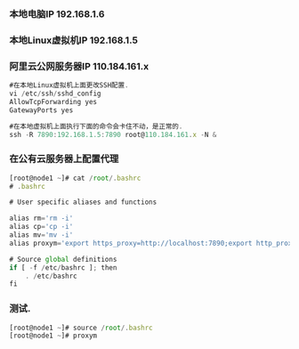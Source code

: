 ### 本地电脑IP           192.168.1.6
### 本地Linux虚拟机IP    192.168.1.5
### 阿里云公网服务器IP 110.184.161.x

```javascript
#在本地Linux虚拟机上面更改SSH配置.
vi /etc/ssh/sshd_config
AllowTcpForwarding yes
GatewayPorts yes

#在本地虚拟机上面执行下面的命令会卡住不动，是正常的.
ssh -R 7890:192.168.1.5:7890 root@110.184.161.x -N &
```


### 在公有云服务器上配置代理
```javascript
[root@node1 ~]# cat /root/.bashrc 
# .bashrc

# User specific aliases and functions

alias rm='rm -i'
alias cp='cp -i'
alias mv='mv -i'
alias proxym='export https_proxy=http://localhost:7890;export http_proxy=http://localhost:7890;export all_proxy=socks5://localhost:7890'

# Source global definitions
if [ -f /etc/bashrc ]; then
	. /etc/bashrc
fi
```


### 测试.
```javascript
[root@node1 ~]# source /root/.bashrc 
[root@node1 ~]# proxym
```
